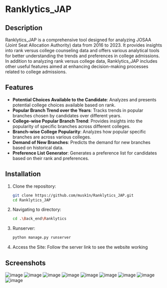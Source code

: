 # Ranklytics_JAP

## Description
Ranklytics_JAP is a comprehensive tool designed for analyzing JOSAA (Joint Seat Allocation Authority) data from 2016 to 2023. It provides insights into rank versus college counseling data and offers various analytical tools for better understanding the trends and preferences in college admissions.
In addition to analyzing rank versus college data, Ranklytics_JAP includes other useful features aimed at enhancing decision-making processes related to college admissions.

## Features
- **Potential Choices Available to the Candidate**: Analyzes and presents potential college choices available based on rank.
- **Popular Branch Trend over the Years**: Tracks trends in popular branches chosen by candidates over different years.
- **College-wise Popular Branch Trend**: Provides insights into the popularity of specific branches across different colleges.
- **Branch-wise College Popularity**: Analyzes how popular specific branches are across various colleges.
- **Demand of New Branches**: Predicts the demand for new branches based on historical data.
- **Preference List Generator**: Generates a preference list for candidates based on their rank and preferences.

## Installation
1. Clone the repository:
   ```bash
   git clone https://github.com/musk1n/Ranklytics_JAP.git
   cd Ranklytics_JAP

2. Navigating to directory:
   ```bash
   cd .\Back_end\Ranklytics

3. Runserver:
   ```bash
   python manage.py runserver

4. Access the Site:
Follow the server link to see the website working

## Screenshots
![image](https://github.com/musk1n/Ranklytics_JAP/assets/151397097/7457bc25-895e-4d45-a637-84b2f4984bd1)
![image](https://github.com/musk1n/Ranklytics_JAP/assets/151397097/9599dc81-b126-4fac-bdd8-f17c81a33cdf)
![image](https://github.com/musk1n/Ranklytics_JAP/assets/151397097/6827b3ab-7252-45f3-bd22-dfbaee6e61a5)
![image](https://github.com/musk1n/Ranklytics_JAP/assets/151397097/71488212-480f-4888-ab20-7415b766cbb3)
![image](https://github.com/musk1n/Ranklytics_JAP/assets/151397097/f36013e5-4ada-4411-8b35-19bb0b2b349c)
![image](https://github.com/musk1n/Ranklytics_JAP/assets/151397097/8c8d9f76-c4c3-4f6e-b7bb-070a91ca2ce7)
![image](https://github.com/musk1n/Ranklytics_JAP/assets/151397097/1f9a9d4b-ed64-46ab-972e-c05fcf472557)
![image](https://github.com/musk1n/Ranklytics_JAP/assets/151397097/80dcf812-4cf7-40db-a42d-77bb62be0908)
![image](https://github.com/musk1n/Ranklytics_JAP/assets/151397097/05ee6ee2-69f1-431f-a68e-5fd16ce3cf3e)


